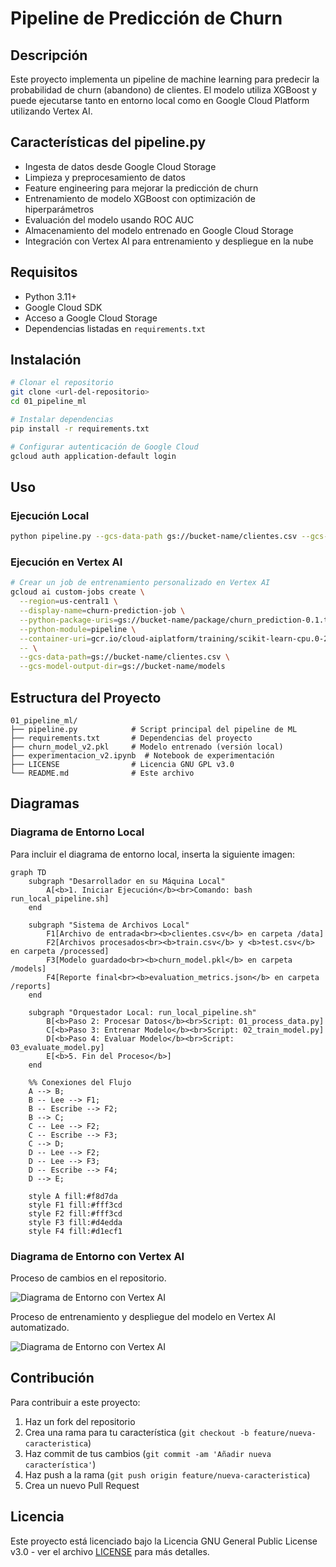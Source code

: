 # Pipeline de Predicción de Churn

## Descripción

Este proyecto implementa un pipeline de machine learning para predecir la probabilidad de churn (abandono) de clientes. El modelo utiliza XGBoost y puede ejecutarse tanto en entorno local como en Google Cloud Platform utilizando Vertex AI.

## Características del pipeline.py

- Ingesta de datos desde Google Cloud Storage
- Limpieza y preprocesamiento de datos
- Feature engineering para mejorar la predicción de churn
- Entrenamiento de modelo XGBoost con optimización de hiperparámetros
- Evaluación del modelo usando ROC AUC
- Almacenamiento del modelo entrenado en Google Cloud Storage
- Integración con Vertex AI para entrenamiento y despliegue en la nube

## Requisitos

- Python 3.11+
- Google Cloud SDK
- Acceso a Google Cloud Storage
- Dependencias listadas en `requirements.txt`

## Instalación

```bash
# Clonar el repositorio
git clone <url-del-repositorio>
cd 01_pipeline_ml

# Instalar dependencias
pip install -r requirements.txt

# Configurar autenticación de Google Cloud
gcloud auth application-default login
```

## Uso

### Ejecución Local

```bash
python pipeline.py --gcs-data-path gs://bucket-name/clientes.csv --gcs-model-output-dir gs://bucket-name/models
```

### Ejecución en Vertex AI

```bash
# Crear un job de entrenamiento personalizado en Vertex AI
gcloud ai custom-jobs create \
  --region=us-central1 \
  --display-name=churn-prediction-job \
  --python-package-uris=gs://bucket-name/package/churn_prediction-0.1.tar.gz \
  --python-module=pipeline \
  --container-uri=gcr.io/cloud-aiplatform/training/scikit-learn-cpu.0-23:latest \
  -- \
  --gcs-data-path=gs://bucket-name/clientes.csv \
  --gcs-model-output-dir=gs://bucket-name/models
```

## Estructura del Proyecto

```
01_pipeline_ml/
├── pipeline.py            # Script principal del pipeline de ML
├── requirements.txt       # Dependencias del proyecto
├── churn_model_v2.pkl     # Modelo entrenado (versión local)
├── experimentacion_v2.ipynb  # Notebook de experimentación
├── LICENSE                # Licencia GNU GPL v3.0
└── README.md              # Este archivo
```

## Diagramas

### Diagrama de Entorno Local

Para incluir el diagrama de entorno local, inserta la siguiente imagen:

```mermaid
graph TD
    subgraph "Desarrollador en su Máquina Local"
        A[<b>1. Iniciar Ejecución</b><br>Comando: bash run_local_pipeline.sh]
    end

    subgraph "Sistema de Archivos Local"
        F1[Archivo de entrada<br><b>clientes.csv</b> en carpeta /data]
        F2[Archivos procesados<br><b>train.csv</b> y <b>test.csv</b> en carpeta /processed]
        F3[Modelo guardado<br><b>churn_model.pkl</b> en carpeta /models]
        F4[Reporte final<br><b>evaluation_metrics.json</b> en carpeta /reports]
    end

    subgraph "Orquestador Local: run_local_pipeline.sh"
        B[<b>Paso 2: Procesar Datos</b><br>Script: 01_process_data.py]
        C[<b>Paso 3: Entrenar Modelo</b><br>Script: 02_train_model.py]
        D[<b>Paso 4: Evaluar Modelo</b><br>Script: 03_evaluate_model.py]
        E[<b>5. Fin del Proceso</b>]
    end

    %% Conexiones del Flujo
    A --> B;
    B -- Lee --> F1;
    B -- Escribe --> F2;
    B --> C;
    C -- Lee --> F2;
    C -- Escribe --> F3;
    C --> D;
    D -- Lee --> F2;
    D -- Lee --> F3;
    D -- Escribe --> F4;
    D --> E;

    style A fill:#f8d7da
    style F1 fill:#fff3cd
    style F2 fill:#fff3cd
    style F3 fill:#d4edda
    style F4 fill:#d1ecf1
```

### Diagrama de Entorno con Vertex AI

Proceso de cambios en el repositorio.

![Diagrama de Entorno con Vertex AI](./vertex_1.png)

Proceso de entrenamiento y despliegue del modelo en Vertex AI automatizado.

![Diagrama de Entorno con Vertex AI](./vertex_2.png)

## Contribución

Para contribuir a este proyecto:

1. Haz un fork del repositorio
2. Crea una rama para tu característica (`git checkout -b feature/nueva-caracteristica`)
3. Haz commit de tus cambios (`git commit -am 'Añadir nueva característica'`)
4. Haz push a la rama (`git push origin feature/nueva-caracteristica`)
5. Crea un nuevo Pull Request

## Licencia

Este proyecto está licenciado bajo la Licencia GNU General Public License v3.0 - ver el archivo [LICENSE](LICENSE) para más detalles.